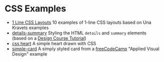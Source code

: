 # CSS Examples

- [1 Line CSS Layouts](https://janegca.github.io/examples/css/1-line-layouts/1-line-layouts.html)
  10 examples of 1-line CSS layouts based on Una Kravets examples
- [details-summary](https://janegca.github.io/examples/css/details-summary/details-summary.html)
  Styling the HTML `details` and `summary` elements (based on a
  [Design Course Tutorial](https://www.youtube.com/watch?v=PQtpZZQU0u0))
- [css heart](https://janegca.github.io/examples/css/heart/heart.html) A simple
  heart drawn with CSS
- [simple-card](https://janegca.github.io/examples/css/simple-card/simple-card.html)
  A simply styled card from a [freeCodeCamp](https://freecodecamp.org) "Applied
  Visual Design" example
